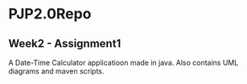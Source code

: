 # PJP2.0Repo
## Week2 - Assignment1
A Date-Time Calculator applicatioon made in java.
Also contains UML diagrams and maven scripts.
